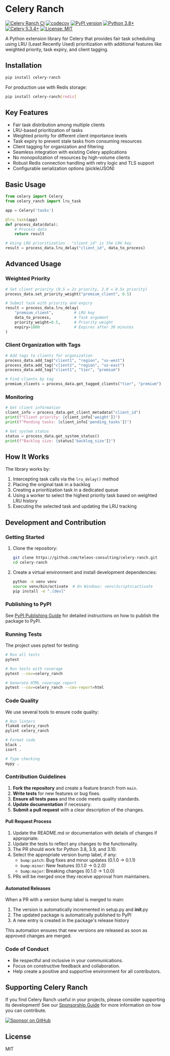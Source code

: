 # Celery Ranch

[![Celery Ranch CI](https://github.com/teleos-consulting/celery-ranch/actions/workflows/ci.yml/badge.svg)](https://github.com/teleos-consulting/celery-ranch/actions/workflows/ci.yml)
[![codecov](https://codecov.io/gh/teleos-consulting/celery-ranch/graph/badge.svg?token=GNXKAEISFB)](https://codecov.io/gh/teleos-consulting/celery-ranch)
[![PyPI version](https://badge.fury.io/py/celery-ranch.svg)](https://badge.fury.io/py/celery-ranch)
[![Python 3.8+](https://img.shields.io/badge/python-3.8+-blue.svg)](https://www.python.org/downloads/release/python-380/)
[![Celery 5.3.4+](https://img.shields.io/badge/celery-5.3.4+-green.svg)](https://docs.celeryproject.org/)
[![License: MIT](https://img.shields.io/badge/License-MIT-yellow.svg)](https://opensource.org/licenses/MIT)

A Python extension library for Celery that provides fair task scheduling using LRU (Least Recently Used) prioritization with additional features like weighted priority, task expiry, and client tagging.

## Installation

```bash
pip install celery-ranch
```

For production use with Redis storage:

```bash
pip install celery-ranch[redis]
```

## Key Features

- Fair task distribution among multiple clients
- LRU-based prioritization of tasks
- Weighted priority for different client importance levels
- Task expiry to prevent stale tasks from consuming resources
- Client tagging for organization and filtering
- Seamless integration with existing Celery applications
- No monopolization of resources by high-volume clients
- Robust Redis connection handling with retry logic and TLS support
- Configurable serialization options (pickle/JSON)

## Basic Usage

```python
from celery import Celery
from celery_ranch import lru_task

app = Celery('tasks')

@lru_task(app)
def process_data(data):
    # Process data
    return result

# Using LRU prioritization - "client_id" is the LRU key
result = process_data.lru_delay("client_id", data_to_process)
```

## Advanced Usage

### Weighted Priority

```python
# Set client priority (0.5 = 2x priority, 2.0 = 0.5x priority)
process_data.set_priority_weight("premium_client", 0.5)

# Submit task with priority and expiry
result = process_data.lru_delay(
    "premium_client",         # LRU key
    data_to_process,          # Task argument
    priority_weight=0.5,      # Priority weight
    expiry=1800               # Expires after 30 minutes
)
```

### Client Organization with Tags

```python
# Add tags to clients for organization
process_data.add_tag("client1", "region", "us-west")
process_data.add_tag("client2", "region", "us-east")
process_data.add_tag("client1", "tier", "premium")

# Find clients by tag
premium_clients = process_data.get_tagged_clients("tier", "premium")
```

### Monitoring

```python
# Get client information
client_info = process_data.get_client_metadata("client_id")
print(f"Client priority: {client_info['weight']}")
print(f"Pending tasks: {client_info['pending_tasks']}")

# Get system status
status = process_data.get_system_status()
print(f"Backlog size: {status['backlog_size']}")
```

## How It Works

The library works by:
1. Intercepting task calls via the `lru_delay()` method
2. Placing the original task in a backlog
3. Creating a prioritization task in a dedicated queue
4. Using a worker to select the highest priority task based on weighted LRU history
5. Executing the selected task and updating the LRU tracking

## Development and Contribution

### Getting Started

1. Clone the repository:
   ```bash
   git clone https://github.com/teleos-consulting/celery-ranch.git
   cd celery-ranch
   ```

2. Create a virtual environment and install development dependencies:
   ```bash
   python -m venv venv
   source venv/bin/activate  # On Windows: venv\Scripts\activate
   pip install -e ".[dev]"
   ```

### Publishing to PyPI

See [PyPI Publishing Guide](docs/pypi_publishing.md) for detailed instructions on how to publish the package to PyPI.

### Running Tests

The project uses pytest for testing:

```bash
# Run all tests
pytest

# Run tests with coverage
pytest --cov=celery_ranch

# Generate HTML coverage report
pytest --cov=celery_ranch --cov-report=html
```

### Code Quality

We use several tools to ensure code quality:

```bash
# Run linters
flake8 celery_ranch
pylint celery_ranch

# Format code
black .
isort .

# Type checking
mypy .
```

### Contribution Guidelines

1. **Fork the repository** and create a feature branch from `main`.
2. **Write tests** for new features or bug fixes.
3. **Ensure all tests pass** and the code meets quality standards.
4. **Update documentation** if necessary.
5. **Submit a pull request** with a clear description of the changes.

#### Pull Request Process

1. Update the README.md or documentation with details of changes if appropriate.
2. Update the tests to reflect any changes to the functionality.
3. The PR should work for Python 3.8, 3.9, and 3.10.
4. Select the appropriate version bump label, if any:
   - `bump:patch`: Bug fixes and minor updates (0.1.0 → 0.1.1)
   - `bump:minor`: New features (0.1.0 → 0.2.0) 
   - `bump:major`: Breaking changes (0.1.0 → 1.0.0)
5. PRs will be merged once they receive approval from maintainers.

#### Automated Releases

When a PR with a version bump label is merged to main:

1. The version is automatically incremented in setup.py and __init__.py
2. The updated package is automatically published to PyPI
3. A new entry is created in the package's release history

This automation ensures that new versions are released as soon as approved changes are merged.

### Code of Conduct

- Be respectful and inclusive in your communications.
- Focus on constructive feedback and collaboration.
- Help create a positive and supportive environment for all contributors.

## Supporting Celery Ranch

If you find Celery Ranch useful in your projects, please consider supporting its development! See our [Sponsorship Guide](docs/sponsorship.md) for more information on how you can contribute.

[![Sponsor on GitHub](https://img.shields.io/badge/sponsor-on%20github-blue?logo=github&style=flat-square)](https://github.com/sponsors/teleos-consulting)

## License

MIT
